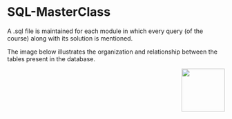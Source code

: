 # SQL-MasterClass

A .sql file is maintained for each module in which every query (of the course) along with its solution is mentioned.

The image below illustrates the organization and relationship between the tables present in the database.

<p align="center">
  <img align="right" width="100" height="100" src="https://github.com/iamdhruvsharma/SQL-MasterClass/blob/master/erd_correct.png">
</p>
